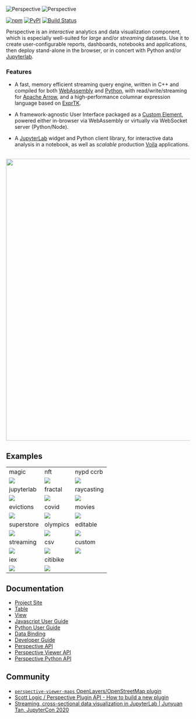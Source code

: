![Perspective](https://github.com/finos/perspective/blob/master/docs/static/img/logo/logo-light.png?raw=true#gh-light-mode-only)
![Perspective](https://github.com/finos/perspective/blob/master/docs/static/img/logo/logo-dark.png?raw=true#gh-dark-mode-only)

[![npm](https://img.shields.io/npm/v/@finos/perspective.svg?style=flat)](https://www.npmjs.com/package/@finos/perspective)
[![PyPI](https://img.shields.io/pypi/v/perspective-python.svg?style=flat)](https://pypi.python.org/pypi/perspective-python)
[![Build Status](https://github.com/finos/perspective/actions/workflows/build.yml/badge.svg?branch=master&event=push)](https://github.com/finos/perspective/actions/workflows/build.yml)

Perspective is an <i>interactive</i> analytics and data visualization component,
which is especially well-suited for <i>large</i> and/or <i>streaming</i>
datasets. Use it to create user-configurable reports, dashboards, notebooks and
applications, then deploy stand-alone in the browser, or in concert with Python
and/or [Jupyterlab](https://jupyterlab.readthedocs.io/en/stable/).

### Features

-   A fast, memory efficient streaming query engine, written in
    C++ and compiled for both [WebAssembly](https://webassembly.org/) and
    [Python](https://www.python.org/), with read/write/streaming for
    [Apache Arrow](https://arrow.apache.org/), and a high-performance columnar
    expression language based on [ExprTK](https://github.com/ArashPartow/exprtk).

-   A framework-agnostic User Interface packaged as a
    [Custom Element](https://developer.mozilla.org/en-US/docs/Web/Web_Components/Using_custom_elements),
    powered either in-browser via WebAssembly or virtually via
    WebSocket server (Python/Node).

-   A [JupyterLab](https://jupyter.org/) widget and Python client library, for
    interactive data analysis in a notebook, as well as _scalable_ production
    [Voila](https://github.com/voila-dashboards/voila) applications.

<br/>
<img width="770" src="https://github.com/finos/perspective/blob/gh-pages/img/demo_large.gif?raw=true">

## Examples

<!-- Examples -->
<table><tbody><tr><td>magic</td><td>nft</td><td>nypd ccrb</td></tr><tr><td><a href="https://texodus.github.io/mtg-perspective/?seasons-in-the-abyss-67"><img src="https://perspective.finos.org/img/mtg_preview.png"></img></a></td><td><a href="https://sc1f.github.io/pudgy-penguin-perspective/"><img src="https://raw.githubusercontent.com/sc1f/pudgy-penguin-perspective/pages/meta.png"></img></a></td><td><a href="https://texodus.github.io/nypd-ccrb/"><img src="https://texodus.github.io/nypd-ccrb/preview.png"></img></a></td></tr><tr><td>jupyterlab</td><td>fractal</td><td>raycasting</td></tr><tr><td><a href="http://beta.mybinder.org/v2/gh/finos/perspective/master?urlpath=lab/tree/examples/jupyter-notebooks"><img src="https://perspective.finos.org/img/jupyterlab.png"></img></a></td><td><a href="https://perspective.finos.org/block?example=fractal"><img src="https://perspective.finos.org/blocks/fractal/preview.png"></img></a></td><td><a href="https://perspective.finos.org/block?example=raycasting"><img src="https://perspective.finos.org/blocks/raycasting/preview.png"></img></a></td></tr><tr><td>evictions</td><td>covid</td><td>movies</td></tr><tr><td><a href="https://perspective.finos.org/block?example=evictions"><img src="https://perspective.finos.org/blocks/evictions/preview.png"></img></a></td><td><a href="https://perspective.finos.org/block?example=covid"><img src="https://perspective.finos.org/blocks/covid/preview.png"></img></a></td><td><a href="https://perspective.finos.org/block?example=movies"><img src="https://perspective.finos.org/blocks/movies/preview.png"></img></a></td></tr><tr><td>superstore</td><td>olympics</td><td>editable</td></tr><tr><td><a href="https://perspective.finos.org/block?example=superstore"><img src="https://perspective.finos.org/blocks/superstore/preview.png"></img></a></td><td><a href="https://perspective.finos.org/block?example=olympics"><img src="https://perspective.finos.org/blocks/olympics/preview.png"></img></a></td><td><a href="https://perspective.finos.org/block?example=editable"><img src="https://perspective.finos.org/blocks/editable/preview.png"></img></a></td></tr><tr><td>streaming</td><td>csv</td><td>custom</td></tr><tr><td><a href="https://perspective.finos.org/block?example=streaming"><img src="https://perspective.finos.org/blocks/streaming/preview.png"></img></a></td><td><a href="https://perspective.finos.org/block?example=csv"><img src="https://perspective.finos.org/blocks/csv/preview.png"></img></a></td><td><a href="https://perspective.finos.org/block?example=custom"><img src="https://perspective.finos.org/blocks/custom/preview.png"></img></a></td></tr><tr><td>iex</td><td>citibike</td></tr><tr><td><a href="https://perspective.finos.org/block?example=iex"><img src="https://perspective.finos.org/blocks/iex/preview.png"></img></a></td><td><a href="https://perspective.finos.org/block?example=citibike"><img src="https://perspective.finos.org/blocks/citibike/preview.png"></img></a></td></tr></tbody></table>
<!-- Examples -->






## Documentation

* [Project Site](https://perspective.finos.org/)
* [Table](https://perspective.finos.org/docs/table.html)
* [View](https://perspective.finos.org/docs/view.html)
* [Javascript User Guide](https://perspective.finos.org/docs/js.html)
* [Python User Guide](https://perspective.finos.org/docs/python.html)
* [Data Binding](https://perspective.finos.org/docs/table.html)
* [Developer Guide](https://perspective.finos.org/docs/development.html)
* [Perspective API](https://github.com/finos/perspective/blob/master/packages/perspective/README.md)
* [Perspective Viewer API](https://github.com/finos/perspective/blob/master/packages/perspective-viewer/README.md)
* [Perspective Python API](https://perspective.finos.org/docs/obj/perspective-python.html)

## Community

* [`perspective-viewer-maps` OpenLayers/OpenStreetMap plugin](https://github.com/DevAndyLee/perspective-viewer-maps)
* [Scott Logic / Perspective Plugin API - How to build a new plugin](https://blog.scottlogic.com/2019/04/23/perspective-plugin-api-how-to-build-a-new-plugin.html)
* [Streaming, cross-sectional data visualization in JupyterLab | Junyuan Tan, JupyterCon 2020](http://www.youtube.com/watch?v=IO-HJsGdleE)

